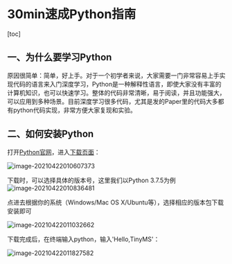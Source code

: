 # 30min速成Python指南

[toc]

## 一、为什么要学习Python

原因很简单：简单，好上手。对于一个初学者来说，大家需要一门非常容易上手实现代码的语言来入门深度学习，Python是一种解释性语言，即使大家没有丰富的计算机知识，也可以快速学习。整体的代码非常清晰，易于阅读，并且功能强大，可以应用到多种场景。目前深度学习很多代码，尤其是发的Paper里的代码大多都有python代码实现，非常方便大家复现和实验。

## 二、如何安装Python

打开[Python官网](https://www.python.org)，进入[下载页面](https://www.python.org/downloads/)：

![image-20210422010607373](https://tva1.sinaimg.cn/large/008i3skNgy1gprxgc8miuj31tq0u0drp.jpg)

下载时，可以选择具体的版本号，这里我们以Python 3.7.5为例![image-20210422010836481](https://tva1.sinaimg.cn/large/008i3skNgy1gprxgkh3vkj31t60p247s.jpg)

点进去根据你的系统（Windows/Mac OS X/Ubuntu等），选择相应的版本包下载安装即可

![image-20210422011032662](https://tva1.sinaimg.cn/large/008i3skNgy1gprxgp5kurj31t20siwpd.jpg)

下载完成后，在终端输入python，输入'Hello,TinyMS'：

![image-20210422011827582](https://tva1.sinaimg.cn/large/008i3skNgy1gprxgugew4j32260h041l.jpg)



